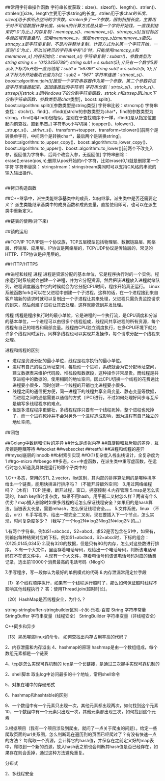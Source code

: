 ##常用字符串操作函数
字符串长度获取：size()、sizeof()、length()、strlen()、strnlen()[size，length主要用于求string的长度，strlen用于求char*的长度。sizeof用于求所占空间的字节数。strnlen多了一个参数，限制扫描长度，主要用于对不可信数据计算长度。strlen的计算方式是从第一个字符开始找，一直找到结束符'\0'为止。]
内存复制：memcpy_s()、memmove_s()、strncpy_s()[当目标区与源区域有重叠时，使用memmove_s，但是memcpy_s比memmove_s更快。strncpy_s是字符串复制，不是内存整体复制，计算方式为从第一个字符开始，一直到'\0'为止，所以当拷贝的字符串中有'\0'时，只能使用memcpy_s和memmove_s]
内存初始化：memset_s()
字符串复制：substr()，参数类型为string
string s = "0123456789";
string sub1 = s.substr(5); //只有一个数字5表示从下标为5开始一直到结尾：sub1 = "56789"
string sub2 = s.substr(5, 3); //从下标为5开始截取长度为3位：sub2 = "567"
字符串连接：strncat_s()、boost::algorithm::join()[接受一个字符串容器作为第一个参数，第二个参数将这些字符串连接起来，返回连接后的字符串]
字符串分割：strtok_s()、strtok_r()、strsep()[strtok_s是Windows下的分割字符串函数，strtok_r和strsep是Linux下分割字符串函数，参数类型是char*类型]，boost::split()、boost::algorithm::split()[参数类型是string类型]
字符串比较：strncmp()
字符串查找：strchr()、find()、rfind()[strchr的参数类型为char*，find的参数类型为string，rfind()与find()很相似，差别在于查找顺序不一样，rfind()是从指定位置起向前查找，直到串首。]
字符串大小写切换：toupper()、tolower()、_strupr_s()、_strlwr_s()、transform+toupper、transform+tolower()[前两个是转换单字符，中间两个是转换char*，最后两个是转换string]。boost::algorithm::to_upper_copy()、boost::algorithm::to_lower_copy()、boost::algorithm::to_upper()、boost::algorithm::to_lower()[前两个不改变入参，返回值为字符串，后两个改变入参，无返回值]
字符串删除：erase();erase(pos,n);删除从pos开始的n个字符，比如erase(0,1)就是删除第一个字符
字符串替换：
stringstream：stringstream类同时可以支持C风格的串流的输入输出操作。

##


##拷贝构造函数

##C++继承中，派生类能继承基类中的成员，如何继承，派生类中是否还需要定义？
派生类能继承基类中的成员函数和成员变量，直接使用即可，也可以在派生类中重新定义。

##链表的使用(背下来)

##锁的运用

##TCP/IP
TCP/IP是一个协议族，TCP五层模型包括物理层、数据链路层、网络层、传输层、应用层。IP协议是网络层的，TCP/UDP协议是传输层的，常见的HTTP、FTP协议是应用层的。

##HTTP/HTTPS

##进程和线程
进程
进程是资源分配的基本单位，它是程序执行时的一个实例。程序运行时系统就会创建一个进程，并为它分配资源，然后把该进程放入进程就绪队列，进程调度器选中它的时候就会为它分配CPU时间，程序开始真正运行。
Linux系统函数fork()可以在父进程中创建一个子进程，这样的话，在一个进程接到来自客户端新的请求时就可以复制出一个子进程让其来处理，父进程只需负责监控请求的到来，然后创建子进程让其去处理，这样就能做到并发处理。

线程
线程是程序执行时的最小单位，它是进程的一个执行流，是CPU调度和分派的基本单位，一个进程可以由很多个线程组成，线程间共享进程的所有资源，每个线程有自己的堆栈和局部变量。线程由CPU独立调度执行，在多CPU环境下就允许多个线程同时运行。同样多线程也可以实现并发操作，每个请求分配一个线程来处理。

进程和线程的区别
* 进程是资源分配的最小单位，线程是程序执行的最小单位。
* 进程有自己的独立地址空间，每启动一个进程，系统就会为它分配地址空间，建立数据表来维护代码段、堆栈段和数据段，这种操作非常昂贵。而线程是共享进程中的数据的，使用相同的地址空间，因此CPU切换一个线程的花费远比进程要小很多，同时创建一个线程的开销也比进程要小很多。
* 线程之间的通信更方便，同一进程下的线程共享全局变量、静态变量等数据，而进程之间的通信需要以通信的方式（IPC)进行。不过如何处理好同步与互斥是编写多线程程序的难点。
* 但是多进程程序更健壮，多线程程序只要有一个线程死掉，整个进程也死掉了，而一个进程死掉并不会对另外一个进程造成影响，因为进程有自己独立的地址空间。

##闭包

##Golang中数组和切片的差异
##什么是虚拟内存
##自旋锁和互斥锁的差异，互斥锁是睡眠等待
##socket
##websocket
##restful
##进程和线程的差异
##mysql底层的innodb
##b树索引实现
##O(1)复杂度入栈出栈设计，全复杂度为1
##go-micro
##beego
##多态。c++中虚函数，在派生类中重写虚函数，在运行时怎么知道我具体是运行的哪个子类中的

1.C++多态，常用的STL 
2.vector，list区别，其内部的排序算法用的是哪种排序 
给出一个链表，能用快排进行排序吗？（不能开辟额外空间） 
3.用过网络编程吗？（木有） TCP 连接，断开过程，窗口，拥塞控制 
4.内存管理 
5.map是怎么实现的，hash key值时复杂度，如果不用hash，用平衡二叉树怎么样？两者有什么优劣？map插入删除时如果多线程的话怎么保证线程安全？如果用的是hash算法，当链表太长是，需要rehash，怎么保证线程安全。。。 
5.文件系统，linux （不会，orz） 
6.手写程序，给出一颗完全二叉树，现在要插入下一个节点，怎么实现，时间复杂度多少？（我写了一个log2N∗log2Nlog2N∗log2N 的。。） 

1.有两个字符串，例如S1=abcbcd，S2=abcd，求S2是否包含在S1中，如果有，则输出每种结果对应的下标，例如S1=abcbcd，S2=abcd时，下标的组合：{0125,0145,0345} 
2.现有32G的数据，但是只有8G的内存，怎么对这些数进行排序。 
3.有一个大文件，里面存着电话号码，现给出一个电话号码，判断该电话号码在不在该文件中。 
4.现有一个大文件，存着电话号码该该电话号码对应的话费记录，选出前10000个消费最高的电话号码（NlogK）

7.手写程序，写一段你认为最好的单例模式的代码 
8.内存泄漏常用定位手段

（1）多个线程顺序执行，如果有一个线程运行超时了，那么如何保证超时线程不影响其他线程执行？
答：使用Thread.join(超时时长)。

（20）HashMap是否线程安全，为什么？

string-stringbuffer-stringbuilder区别-小米-乐视-百度
String 字符串常量
StringBuffer 字符串变量（线程安全）
StringBuilder 字符串变量（非线程安全）

C++同步和异步

（13）熟悉哪些linux的命令， 如何查找出内存占用率高的代码？

2、内存泄露和内存溢出
4、hashmap的原理
hashmap是由一个数组组成，每个数组元素都是一个链表

4、tcp是怎么实现可靠机制的
tcp是一个长链接，是通过三次握手实现可靠机制的

2、shell脚本 取出log中访问最多的十个地址，常用shell命令

5、对象在堆中的存储形式

6、hashmap和hashtable的区别

9、一个数组中有一个元素只出现一次，其他元素都出现两次，如何找到这个元素
10、一个数组中有一个元素只出现一次，其他元素都出现三次，如何找到这个元素

3.根据项目（我有一个项目涉及到爬虫，就问了一点关于爬虫的问题）。给定一些爬取页面的url关系图，怎么判断现在遍历到的页面已经爬过了？有没有快速一点的方法？ 
每爬取一个资源，会计算它的hash值，并保存在之前定义好的map表中，爬取到一个新的资源，放入hash表之前也会判断其hash值是否已经存在，如果存在则会丢掉，通过这种方法避免重复。

分布式


2、多线程安全